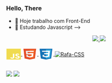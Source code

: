 ### Hello, There

- 🔭 Hoje trabalho com Front-End
- 🌱 Estudando Javascript
-->

<div align="center">
  <a href="https://github.com/DigitalGabe">
  <img height="180em" src="https://github-readme-stats.vercel.app/api?username=digitalgabe&show_icons=true&theme=dark&include_all_commits=true&count_private=true"/>
  <img height="180em" src="https://github-readme-stats.vercel.app/api/top-langs/?username=digitalgabe&layout=compact&langs_count=7&theme=dark"/>
</div>
  
  <div style="display: inline_block"><br>
  <img align="center" alt="Rafa-Js" height="30" width="40" src="https://raw.githubusercontent.com/devicons/devicon/master/icons/javascript/javascript-plain.svg">
  <img align="center" alt="Rafa-HTML" height="30" width="40" src="https://raw.githubusercontent.com/devicons/devicon/master/icons/html5/html5-original.svg">
  <img align="center" alt="Rafa-CSS" height="30" width="40" src="https://raw.githubusercontent.com/devicons/devicon/master/icons/css3/css3-original.svg">
  <img align="center" alt="Rafa-CSS" height="30" width="40" src="https://cdn.jsdelivr.net/gh/devicons/devicon/icons/figma/figma-original.svg" /">   
</div>
                                                                                                                                        
##
<div>
  <a href = "https://www.behance.net/gabrielsouzad5"><img src="https://aleen42.github.io/badges/src/behance.svg" target="_blank"></a>
  <a href="https://www.linkedin.com/in/gabriel-souza-da-silva-11a5391b8/" target="_blank"><img src="https://img.shields.io/badge/-LinkedIn-%230077B5?style=for-the-badge&logo=linkedin&logoColor=white" target="_blank"></a> 
  </div>
